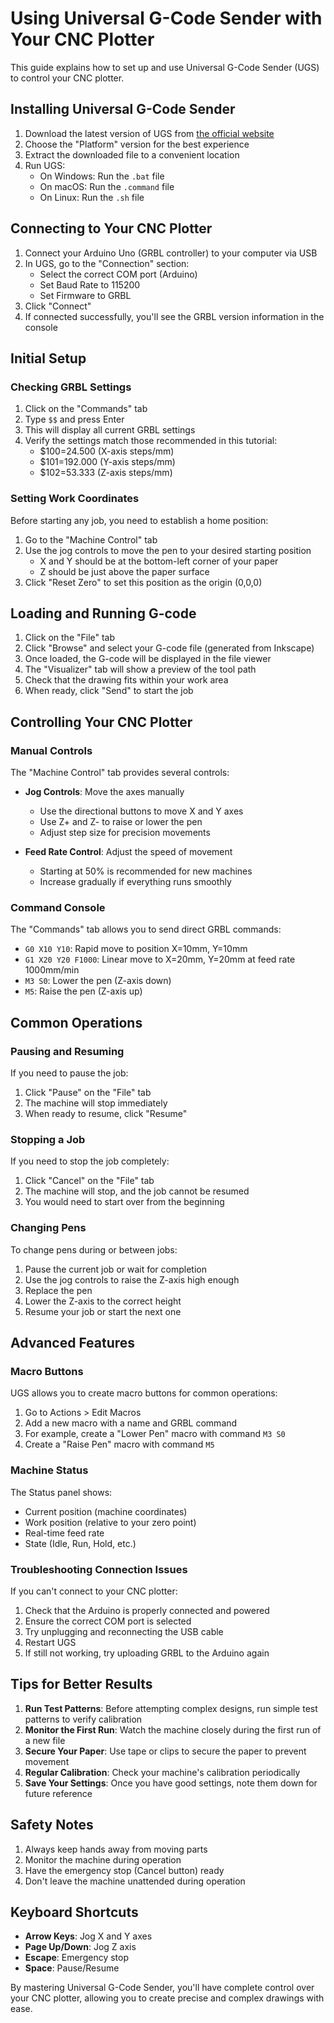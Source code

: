 # Using Universal G-Code Sender with Your CNC Plotter

This guide explains how to set up and use Universal G-Code Sender (UGS) to control your CNC plotter.

## Installing Universal G-Code Sender

1. Download the latest version of UGS from [the official website](https://winder.github.io/ugs_website/download/)
2. Choose the "Platform" version for the best experience
3. Extract the downloaded file to a convenient location
4. Run UGS:
   - On Windows: Run the `.bat` file
   - On macOS: Run the `.command` file
   - On Linux: Run the `.sh` file

## Connecting to Your CNC Plotter

1. Connect your Arduino Uno (GRBL controller) to your computer via USB
2. In UGS, go to the "Connection" section:
   - Select the correct COM port (Arduino)
   - Set Baud Rate to 115200
   - Set Firmware to GRBL
3. Click "Connect"
4. If connected successfully, you'll see the GRBL version information in the console

## Initial Setup

### Checking GRBL Settings

1. Click on the "Commands" tab
2. Type `$$` and press Enter
3. This will display all current GRBL settings
4. Verify the settings match those recommended in this tutorial:
   - $100=24.500 (X-axis steps/mm)
   - $101=192.000 (Y-axis steps/mm)
   - $102=53.333 (Z-axis steps/mm)

### Setting Work Coordinates

Before starting any job, you need to establish a home position:

1. Go to the "Machine Control" tab
2. Use the jog controls to move the pen to your desired starting position
   - X and Y should be at the bottom-left corner of your paper
   - Z should be just above the paper surface
3. Click "Reset Zero" to set this position as the origin (0,0,0)

## Loading and Running G-code

1. Click on the "File" tab
2. Click "Browse" and select your G-code file (generated from Inkscape)
3. Once loaded, the G-code will be displayed in the file viewer
4. The "Visualizer" tab will show a preview of the tool path
5. Check that the drawing fits within your work area
6. When ready, click "Send" to start the job

## Controlling Your CNC Plotter

### Manual Controls

The "Machine Control" tab provides several controls:

- **Jog Controls**: Move the axes manually
  - Use the directional buttons to move X and Y axes
  - Use Z+ and Z- to raise or lower the pen
  - Adjust step size for precision movements

- **Feed Rate Control**: Adjust the speed of movement
  - Starting at 50% is recommended for new machines
  - Increase gradually if everything runs smoothly

### Command Console

The "Commands" tab allows you to send direct GRBL commands:

- `G0 X10 Y10`: Rapid move to position X=10mm, Y=10mm
- `G1 X20 Y20 F1000`: Linear move to X=20mm, Y=20mm at feed rate 1000mm/min
- `M3 S0`: Lower the pen (Z-axis down)
- `M5`: Raise the pen (Z-axis up)

## Common Operations

### Pausing and Resuming

If you need to pause the job:
1. Click "Pause" on the "File" tab
2. The machine will stop immediately
3. When ready to resume, click "Resume"

### Stopping a Job

If you need to stop the job completely:
1. Click "Cancel" on the "File" tab
2. The machine will stop, and the job cannot be resumed
3. You would need to start over from the beginning

### Changing Pens

To change pens during or between jobs:
1. Pause the current job or wait for completion
2. Use the jog controls to raise the Z-axis high enough
3. Replace the pen
4. Lower the Z-axis to the correct height
5. Resume your job or start the next one

## Advanced Features

### Macro Buttons

UGS allows you to create macro buttons for common operations:

1. Go to Actions > Edit Macros
2. Add a new macro with a name and GRBL command
3. For example, create a "Lower Pen" macro with command `M3 S0`
4. Create a "Raise Pen" macro with command `M5`

### Machine Status

The Status panel shows:
- Current position (machine coordinates)
- Work position (relative to your zero point)
- Real-time feed rate
- State (Idle, Run, Hold, etc.)

### Troubleshooting Connection Issues

If you can't connect to your CNC plotter:
1. Check that the Arduino is properly connected and powered
2. Ensure the correct COM port is selected
3. Try unplugging and reconnecting the USB cable
4. Restart UGS
5. If still not working, try uploading GRBL to the Arduino again

## Tips for Better Results

1. **Run Test Patterns**: Before attempting complex designs, run simple test patterns to verify calibration
2. **Monitor the First Run**: Watch the machine closely during the first run of a new file
3. **Secure Your Paper**: Use tape or clips to secure the paper to prevent movement
4. **Regular Calibration**: Check your machine's calibration periodically
5. **Save Your Settings**: Once you have good settings, note them down for future reference

## Safety Notes

1. Always keep hands away from moving parts
2. Monitor the machine during operation
3. Have the emergency stop (Cancel button) ready
4. Don't leave the machine unattended during operation

## Keyboard Shortcuts

- **Arrow Keys**: Jog X and Y axes
- **Page Up/Down**: Jog Z axis
- **Escape**: Emergency stop
- **Space**: Pause/Resume

By mastering Universal G-Code Sender, you'll have complete control over your CNC plotter, allowing you to create precise and complex drawings with ease.
